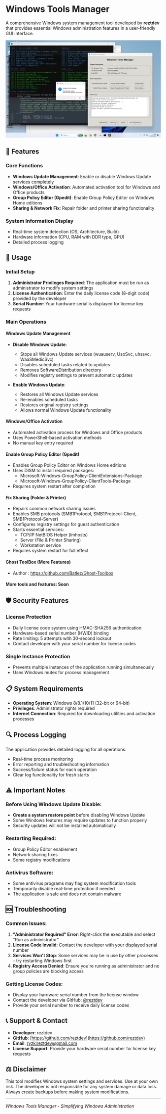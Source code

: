 # Windows Tools Manager

A comprehensive Windows system management tool developed by **reztdev** that provides essential Windows administration features in a user-friendly GUI interface.

![Images](images/update.PNG)

## 🔧 Features

### Core Functions
- **Windows Update Management**: Enable or disable Windows Update services completely
- **Windows/Office Activation**: Automated activation tool for Windows and Office products
- **Group Policy Editor (Gpedit)**: Enable Group Policy Editor on Windows Home editions
- **Sharing & Network Fix**: Repair folder and printer sharing functionality

### System Information Display
- Real-time system detection (OS, Architecture, Build)
- Hardware information (CPU, RAM with DDR type, GPU)
- Detailed process logging

## 🚀 Usage

### Initial Setup
1. **Administrator Privileges Required**: The application must be run as administrator to modify system settings
2. **License Authentication**: Enter the daily license code (8-digit code) provided by the developer
3. **Serial Number**: Your hardware serial is displayed for license key requests

### Main Operations

#### Windows Update Management
- **Disable Windows Update**: 
  - Stops all Windows Update services (wuauserv, UsoSvc, uhssvc, WaaSMedicSvc)
  - Disables scheduled tasks related to updates
  - Removes SoftwareDistribution directory
  - Modifies registry settings to prevent automatic updates

- **Enable Windows Update**:
  - Restores all Windows Update services
  - Re-enables scheduled tasks
  - Restores original registry settings
  - Allows normal Windows Update functionality

#### Windows/Office Activation
- Automated activation process for Windows and Office products
- Uses PowerShell-based activation methods
- No manual key entry required

#### Enable Group Policy Editor (Gpedit)
- Enables Group Policy Editor on Windows Home editions
- Uses DISM to install required packages:
  - Microsoft-Windows-GroupPolicy-ClientExtensions-Package
  - Microsoft-Windows-GroupPolicy-ClientTools-Package
- Requires system restart after completion

#### Fix Sharing (Folder & Printer)
- Repairs common network sharing issues
- Enables SMB protocols (SMB1Protocol, SMB1Protocol-Client, SMB1Protocol-Server)
- Configures registry settings for guest authentication
- Starts essential services:
  - TCP/IP NetBIOS Helper (lmhosts)
  - Server (File & Printer Sharing)
  - Workstation service
- Requires system restart for full effect

#### Ghost ToolBox (More Features)
- Author : https://github.com/Batlez/Ghost-Toolbox

#### More tools and features: Soon

## 🛡️ Security Features

### License Protection
- Daily license code system using HMAC-SHA256 authentication
- Hardware-based serial number (HWID) binding
- Rate limiting: 5 attempts with 30-second lockout
- Contact developer with your serial number for license codes

### Single Instance Protection
- Prevents multiple instances of the application running simultaneously
- Uses Windows mutex for process management

## 📋 System Requirements

- **Operating System**: Windows 8/8.1/10/11 (32-bit or 64-bit)
- **Privileges**: Administrator rights required
- **Internet Connection**: Required for downloading utilities and activation processes

## 🔍 Process Logging

The application provides detailed logging for all operations:
- Real-time process monitoring
- Error reporting and troubleshooting information
- Success/failure status for each operation
- Clear log functionality for fresh starts

## ⚠️ Important Notes

### Before Using Windows Update Disable:
- **Create a system restore point** before disabling Windows Update
- Some Windows features may require updates to function properly
- Security updates will not be installed automatically

### Restarting Required:
- Group Policy Editor enablement
- Network sharing fixes
- Some registry modifications

### Antivirus Software:
- Some antivirus programs may flag system modification tools
- Temporarily disable real-time protection if needed
- The application is safe and does not contain malware

## 🆘 Troubleshooting

### Common Issues:
1. **"Administrator Required" Error**: Right-click the executable and select "Run as administrator"
2. **License Code Invalid**: Contact the developer with your displayed serial number
3. **Services Won't Stop**: Some services may be in use by other processes - try restarting Windows first
4. **Registry Access Denied**: Ensure you're running as administrator and no group policies are blocking access

### Getting License Codes:
- Display your hardware serial number from the license window
- Contact the developer via GitHub: [@reztdev](https://github.com/reztdev)
- Provide your serial number to receive daily license codes

## 📞 Support & Contact

- **Developer**: reztdev
- **GitHub**: [https://github.com/reztdev](https://github.com/reztdev)
- **Email**: ryzkireztdev@gmail.com
- **License Support**: Provide your hardware serial number for license key requests

## ⚖️ Disclaimer

This tool modifies Windows system settings and services. Use at your own risk. The developer is not responsible for any system damage or data loss. Always create backups before making system modifications.

---

*Windows Tools Manager - Simplifying Windows Administration*
